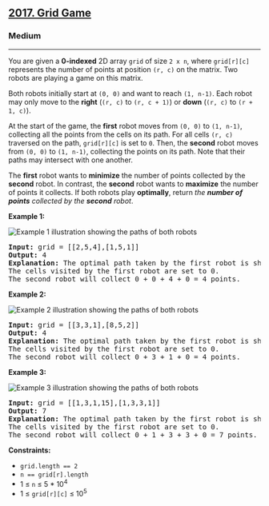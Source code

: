 <h2><a href="https://leetcode.com/problems/grid-game">2017. Grid Game</a></h2>
<h3>Medium</h3>
<hr>
<p>You are given a <strong>0-indexed</strong> 2D array <code>grid</code> of size <code>2 x n</code>, where <code>grid[r][c]</code> represents the number of points at position <code>(r, c)</code> on the matrix. Two robots are playing a game on this matrix.</p>
<p>Both robots initially start at <code>(0, 0)</code> and want to reach <code>(1, n-1)</code>. Each robot may only move to the <strong>right</strong> (<code>(r, c)</code> to <code>(r, c + 1)</code>) or <strong>down</strong> (<code>(r, c)</code> to <code>(r + 1, c)</code>).</p>
<p>At the start of the game, the <strong>first</strong> robot moves from <code>(0, 0)</code> to <code>(1, n-1)</code>, collecting all the points from the cells on its path. For all cells <code>(r, c)</code> traversed on the path, <code>grid[r][c]</code> is set to <code>0</code>. Then, the <strong>second</strong> robot moves from <code>(0, 0)</code> to <code>(1, n-1)</code>, collecting the points on its path. Note that their paths may intersect with one another.</p>
<p>The <strong>first</strong> robot wants to <strong>minimize</strong> the number of points collected by the <strong>second</strong> robot. In contrast, the <strong>second</strong> robot wants to <strong>maximize</strong> the number of points it collects. If both robots play <strong>optimally</strong>, return <em>the <strong>number of points</strong> collected by the <strong>second</strong> robot</em>.</p>

<p><strong>Example 1:</strong></p>
<img src="/api/placeholder/400/320" alt="Example 1 illustration showing the paths of both robots">
<pre>
<strong>Input:</strong> grid = [[2,5,4],[1,5,1]]
<strong>Output:</strong> 4
<strong>Explanation:</strong> The optimal path taken by the first robot is shown in red, and the optimal path taken by the second robot is shown in blue.
The cells visited by the first robot are set to 0.
The second robot will collect 0 + 0 + 4 + 0 = 4 points.
</pre>

<p><strong>Example 2:</strong></p>
<img src="/api/placeholder/400/320" alt="Example 2 illustration showing the paths of both robots">
<pre>
<strong>Input:</strong> grid = [[3,3,1],[8,5,2]]
<strong>Output:</strong> 4
<strong>Explanation:</strong> The optimal path taken by the first robot is shown in red, and the optimal path taken by the second robot is shown in blue.
The cells visited by the first robot are set to 0.
The second robot will collect 0 + 3 + 1 + 0 = 4 points.
</pre>

<p><strong>Example 3:</strong></p>
<img src="/api/placeholder/400/320" alt="Example 3 illustration showing the paths of both robots">
<pre>
<strong>Input:</strong> grid = [[1,3,1,15],[1,3,3,1]]
<strong>Output:</strong> 7
<strong>Explanation:</strong> The optimal path taken by the first robot is shown in red, and the optimal path taken by the second robot is shown in blue.
The cells visited by the first robot are set to 0.
The second robot will collect 0 + 1 + 3 + 3 + 0 = 7 points.
</pre>

<p><strong>Constraints:</strong></p>
<ul>
    <li><code>grid.length == 2</code></li>
    <li><code>n == grid[r].length</code></li>
    <li>1 ≤ <code>n</code> ≤ 5 * 10<sup>4</sup></li>
    <li>1 ≤ <code>grid[r][c]</code> ≤ 10<sup>5</sup></li>
</ul>
